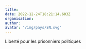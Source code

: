 ```yaml
---
title: 
date: 2022-12-24T18:21:14.603Z
organisation: 
author: 
avatar: "/img/pays/SN.svg"
---
```


Liberté pour les prisonniers politiques 